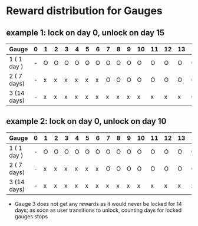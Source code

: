 # Reward distribution for Gauges

## example 1: lock on day 0, unlock on day 15
| Gauge       | 0 | 1 | 2 | 3 | 4 | 5 | 6 | 7 | 8 | 9 | 10| 11| 12| 13| 14| 15| 16| 17| 18| 19| 20| 21| 22| 23| 24| 25| 26| 27| 28| 29|
|----------   |---|---|---|---|---|---|---|---|---|---|---|---|---|---|---|---|---|---|---|---|---|---|---|---|---|---|---|---|---|---|
| 1 ( 1 day ) | - | O | O | O | O | O | O | O | O | O | O | O | O | O | O | O | O | O | O | O | O | O | O | O | O | O | O | O | O | - |
| 2 ( 7 days) | - | x | x | x | x | x | x | O | O | O | O | O | O | O | O | O | O | O | O | O | O | O | O | x | x | x | x | x | x | - |
| 3 (14 days) | - | x | x | x | x | x | x | x | x | x | x | x | x | x | O | O | x | x | x | x | x | x | x | x | x | x | x | x | x | - |


## example 2: lock on day 0, unlock on day 10
| Gauge       | 0 | 1 | 2 | 3 | 4 | 5 | 6 | 7 | 8 | 9 | 10| 11| 12| 13| 14| 15| 16| 17| 18| 19| 20| 21| 22| 23| 24|
|----------   |---|---|---|---|---|---|---|---|---|---|---|---|---|---|---|---|---|---|---|---|---|---|---|---|---|
| 1 ( 1 day ) | - | O | O | O | O | O | O | O | O | O | O | O | O | O | O | O | O | O | O | O | O | O | O | O | - |
| 2 ( 7 days) | - | x | x | x | x | x | x | O | O | O | O | O | O | O | O | O | O | O | x | x | x | x | x | x | - |
| 3 (14 days) | - | x | x | x | x | x | x | x | x | x | x | x | x | x | x | x | x | x | x | x | x | x | x | x | - |
- Gauge 3 does not get any rewards as it would never be locked for 14 days; as soon as user transitions to unlock, counting days for locked gauges stops
